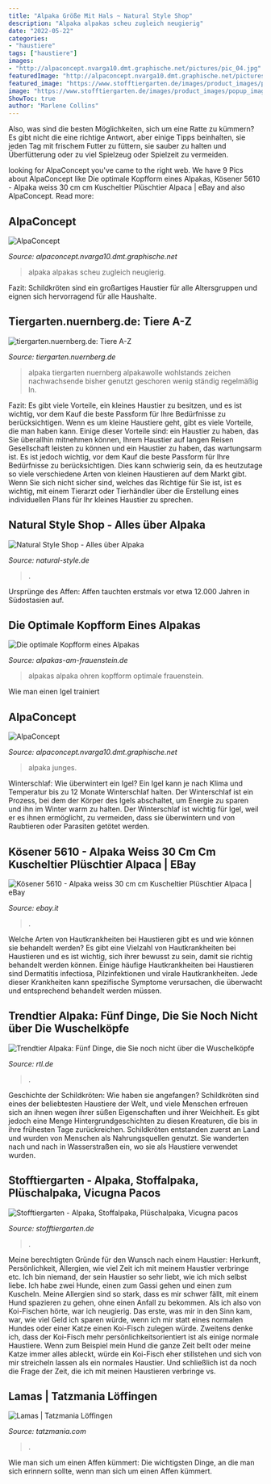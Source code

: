 ```yaml
---
title: "Alpaka Größe Mit Hals ~ Natural Style Shop"
description: "Alpaka alpakas scheu zugleich neugierig"
date: "2022-05-22"
categories:
- "haustiere"
tags: ["haustiere"]
images:
- "http://alpaconcept.nvarga10.dmt.graphische.net/pictures/pic_04.jpg"
featuredImage: "http://alpaconcept.nvarga10.dmt.graphische.net/pictures/pic_08.jpg"
featured_image: "https://www.stofftiergarten.de/images/product_images/popup_images/Alpaka braun 4,01743 Bild5 x1200.jpg"
image: "https://www.stofftiergarten.de/images/product_images/popup_images/Alpaka braun 4,01743 Bild5 x1200.jpg"
ShowToc: true
author: "Marlene Collins"
---
```



Also, was sind die besten Möglichkeiten, sich um eine Ratte zu kümmern? Es gibt nicht die eine richtige Antwort, aber einige Tipps beinhalten, sie jeden Tag mit frischem Futter zu füttern, sie sauber zu halten und Überfütterung oder zu viel Spielzeug oder Spielzeit zu vermeiden.

	

		
looking for AlpaConcept you've came to the right web. We have 9 Pics about AlpaConcept like Die optimale Kopfform eines Alpakas, Kösener 5610 - Alpaka weiss 30 cm cm Kuscheltier Plüschtier Alpaca | eBay and also AlpaConcept. Read more:
		
    
## AlpaConcept

<img loading=lazy src="http://alpaconcept.nvarga10.dmt.graphische.net/pictures/pic_08.jpg" onerror="this.onerror=null;this.src='https://tse2.mm.bing.net/th?id=OIP.lEOvFPNZCTMaLx0bkF_YAAHaKs&amp;pid=15.1';" alt="AlpaConcept">

_Source: alpaconcept.nvarga10.dmt.graphische.net_

>alpaka alpakas scheu zugleich neugierig. 

	

Fazit: Schildkröten sind ein großartiges Haustier für alle Altersgruppen und eignen sich hervorragend für alle Haushalte.

    
## Tiergarten.nuernberg.de: Tiere A-Z

<img loading=lazy src="https://tiergarten.nuernberg.de/fileadmin/bilder/Tierinformationen/Bilder/Haus_und_Hof/Alpaka.jpg" onerror="this.onerror=null;this.src='https://tse4.mm.bing.net/th?id=OIP.7W2G4jPrntfaCyKNuvHR8gHaF7&amp;pid=15.1';" alt="tiergarten.nuernberg.de: Tiere A-Z">

_Source: tiergarten.nuernberg.de_

>alpaka tiergarten nuernberg alpakawolle wohlstands zeichen nachwachsende bisher genutzt geschoren wenig ständig regelmäßig ln. 

	

Fazit: Es gibt viele Vorteile, ein kleines Haustier zu besitzen, und es ist wichtig, vor dem Kauf die beste Passform für Ihre Bedürfnisse zu berücksichtigen.
Wenn es um kleine Haustiere geht, gibt es viele Vorteile, die man haben kann. Einige dieser Vorteile sind: ein Haustier zu haben, das Sie überallhin mitnehmen können, Ihrem Haustier auf langen Reisen Gesellschaft leisten zu können und ein Haustier zu haben, das wartungsarm ist. Es ist jedoch wichtig, vor dem Kauf die beste Passform für Ihre Bedürfnisse zu berücksichtigen. Dies kann schwierig sein, da es heutzutage so viele verschiedene Arten von kleinen Haustieren auf dem Markt gibt. Wenn Sie sich nicht sicher sind, welches das Richtige für Sie ist, ist es wichtig, mit einem Tierarzt oder Tierhändler über die Erstellung eines individuellen Plans für Ihr kleines Haustier zu sprechen.

    
## Natural Style Shop - Alles über Alpaka

<img loading=lazy src="https://www.natural-style.de/images/alpaca close-up.jpg" onerror="this.onerror=null;this.src='https://tse1.mm.bing.net/th?id=OIP.shblcMowsb1RRMQlbfynZwAAAA&amp;pid=15.1';" alt="Natural Style Shop - Alles über Alpaka">

_Source: natural-style.de_

>. 

	

Ursprünge des Affen: Affen tauchten erstmals vor etwa 12.000 Jahren in Südostasien auf.

    
## Die Optimale Kopfform Eines Alpakas

<img loading=lazy src="http://www.alpakas-am-frauenstein.de/images/resimo-b.jpg" onerror="this.onerror=null;this.src='https://tse4.mm.bing.net/th?id=OIP.mxYprj2xu2-dt5td0dX8HwHaKf&amp;pid=15.1';" alt="Die optimale Kopfform eines Alpakas">

_Source: alpakas-am-frauenstein.de_

>alpakas alpaka ohren kopfform optimale frauenstein. 

	

Wie man einen Igel trainiert

    
## AlpaConcept

<img loading=lazy src="http://alpaconcept.nvarga10.dmt.graphische.net/pictures/pic_04.jpg" onerror="this.onerror=null;this.src='https://tse4.mm.bing.net/th?id=OIP.SIVb4KAF4MOaKYmWFEuVOwHaFI&amp;pid=15.1';" alt="AlpaConcept">

_Source: alpaconcept.nvarga10.dmt.graphische.net_

>alpaka junges. 

	

Winterschlaf: Wie überwintert ein Igel?
Ein Igel kann je nach Klima und Temperatur bis zu 12 Monate Winterschlaf halten. Der Winterschlaf ist ein Prozess, bei dem der Körper des Igels abschaltet, um Energie zu sparen und ihn im Winter warm zu halten. Der Winterschlaf ist wichtig für Igel, weil er es ihnen ermöglicht, zu vermeiden, dass sie überwintern und von Raubtieren oder Parasiten getötet werden.

    
## Kösener 5610 - Alpaka Weiss 30 Cm Cm Kuscheltier Plüschtier Alpaca | EBay

<img loading=lazy src="https://i.ebayimg.com/images/i/262046969928-0-1/s-l1000.jpg" onerror="this.onerror=null;this.src='https://tse1.mm.bing.net/th?id=OIP.WH-7OSFOS1_m0IDqUqZxPAHaHf&amp;pid=15.1';" alt="Kösener 5610 - Alpaka weiss 30 cm cm Kuscheltier Plüschtier Alpaca | eBay">

_Source: ebay.it_

>. 

	

Welche Arten von Hautkrankheiten bei Haustieren gibt es und wie können sie behandelt werden?
Es gibt eine Vielzahl von Hautkrankheiten bei Haustieren und es ist wichtig, sich ihrer bewusst zu sein, damit sie richtig behandelt werden können. Einige häufige Hautkrankheiten bei Haustieren sind Dermatitis infectiosa, Pilzinfektionen und virale Hautkrankheiten. Jede dieser Krankheiten kann spezifische Symptome verursachen, die überwacht und entsprechend behandelt werden müssen.

    
## Trendtier Alpaka: Fünf Dinge, Die Sie Noch Nicht über Die Wuschelköpfe

<img loading=lazy src="https://www.rtl.de/resizer/PY8Yl88Lv6aqtwRD7mniy2nbkU8=/960x0/arc-anglerfish-eu-central-1-prod-rtl.s3.amazonaws.com/public/C7AAM4DZIFHATJRGDWXFY33XSU.jpg" onerror="this.onerror=null;this.src='https://tse2.mm.bing.net/th?id=OIP.2stdAXjm1jqC4SjHLB8yFwHaEK&amp;pid=15.1';" alt="Trendtier Alpaka: Fünf Dinge, die Sie noch nicht über die Wuschelköpfe">

_Source: rtl.de_

>. 

	

Geschichte der Schildkröten: Wie haben sie angefangen?
Schildkröten sind eines der beliebtesten Haustiere der Welt, und viele Menschen erfreuen sich an ihnen wegen ihrer süßen Eigenschaften und ihrer Weichheit. Es gibt jedoch eine Menge Hintergrundgeschichten zu diesen Kreaturen, die bis in ihre frühesten Tage zurückreichen. Schildkröten entstanden zuerst an Land und wurden von Menschen als Nahrungsquellen genutzt. Sie wanderten nach und nach in Wasserstraßen ein, wo sie als Haustiere verwendet wurden.

    
## Stofftiergarten - Alpaka, Stoffalpaka, Plüschalpaka, Vicugna Pacos

<img loading=lazy src="https://www.stofftiergarten.de/images/product_images/popup_images/Alpaka braun 4,01743 Bild5 x1200.jpg" onerror="this.onerror=null;this.src='https://tse4.mm.bing.net/th?id=OIP.VYishTAOBwlVaEHIVUcYtQHaF7&amp;pid=15.1';" alt="Stofftiergarten - Alpaka, Stoffalpaka, Plüschalpaka, Vicugna pacos">

_Source: stofftiergarten.de_

>. 

	

Meine berechtigten Gründe für den Wunsch nach einem Haustier: Herkunft, Persönlichkeit, Allergien, wie viel Zeit ich mit meinem Haustier verbringe etc.
Ich bin niemand, der sein Haustier so sehr liebt, wie ich mich selbst liebe. Ich habe zwei Hunde, einen zum Gassi gehen und einen zum Kuscheln. Meine Allergien sind so stark, dass es mir schwer fällt, mit einem Hund spazieren zu gehen, ohne einen Anfall zu bekommen. Als ich also von Koi-Fischen hörte, war ich neugierig.
Das erste, was mir in den Sinn kam, war, wie viel Geld ich sparen würde, wenn ich mir statt eines normalen Hundes oder einer Katze einen Koi-Fisch zulegen würde. Zweitens denke ich, dass der Koi-Fisch mehr persönlichkeitsorientiert ist als einige normale Haustiere. Wenn zum Beispiel mein Hund die ganze Zeit bellt oder meine Katze immer alles ableckt, würde ein Koi-Fisch eher stillstehen und sich von mir streicheln lassen als ein normales Haustier. Und schließlich ist da noch die Frage der Zeit, die ich mit meinen Haustieren verbringe vs.

    
## Lamas | Tatzmania Löffingen

<img loading=lazy src="https://www.tatzmania.com/wp-content/uploads/2018/08/Lama.jpg" onerror="this.onerror=null;this.src='https://tse4.mm.bing.net/th?id=OIP.DcJI9gYOOE7gzakjGg8PpQHaFg&amp;pid=15.1';" alt="Lamas | Tatzmania Löffingen">

_Source: tatzmania.com_

>. 

	

Wie man sich um einen Affen kümmert: Die wichtigsten Dinge, an die man sich erinnern sollte, wenn man sich um einen Affen kümmert.

